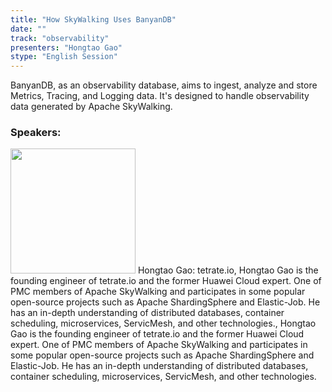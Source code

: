```yaml
---
title: "How SkyWalking Uses BanyanDB"
date: "" 
track: "observability"
presenters: "Hongtao Gao"
stype: "English Session"
---
```

BanyanDB, as an observability database, aims to ingest, analyze and store Metrics, Tracing, and Logging data. It's designed to handle observability data generated by Apache SkyWalking.
 ### Speakers: 
 <img src="images/speaker/1078.png" width="200" />
 Hongtao Gao: tetrate.io, Hongtao Gao is the founding engineer of tetrate.io and the former Huawei Cloud expert. One of PMC members of Apache SkyWalking and participates in some popular open-source projects such as Apache ShardingSphere and Elastic-Job. He has an in-depth understanding of distributed databases, container scheduling, microservices, ServicMesh, and other technologies., Hongtao Gao is the founding engineer of tetrate.io and the former Huawei Cloud expert. One of PMC members of Apache SkyWalking and participates in some popular open-source projects such as Apache ShardingSphere and Elastic-Job. He has an in-depth understanding of distributed databases, container scheduling, microservices, ServicMesh, and other technologies.
 